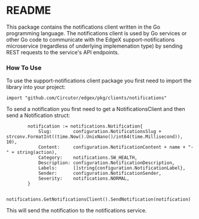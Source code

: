 # README #
This package contains the notifications client written in the Go programming language.  The notifications client is used by Go services or other Go code to communicate with the EdgeX support-notifications microservice (regardless of underlying implemenation type) by sending REST requests to the service's API endpoints.

### How To Use ###
To use the support-notifications client package you first need to import the library into your project:
```
import "github.com/Circutor/edgex/pkg/clients/notifications"
```
To send a notification you first need to get a NotificationsClient and then send a Notification struct:
```
		notification := notifications.Notification{
			Slug:        configuration.NotificationsSlug + strconv.FormatInt((time.Now().UnixNano()/int64(time.Millisecond)), 10),
			Content:     configuration.NotificationContent + name + "-" + string(action),
			Category:    notifications.SW_HEALTH,
			Description: configuration.NotificationDescription,
			Labels:      []string{configuration.NotificationLabel},
			Sender:      configuration.NotificationSender,
			Severity:    notifications.NORMAL,
		}

		notifications.GetNotificationsClient().SendNotification(notification)
```
This will send the notification to the notifications service.
